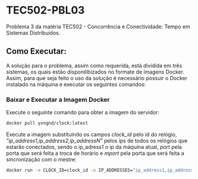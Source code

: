 # TEC502-PBL03
Problema 3 da matéria TEC502 - Concorrência e Conectividade: Tempo em Sistemas Distribuídos.

## Como Executar:

A solução para o problema, assim como requerida, está dividida em três sistemas, os quais estão disponilibizados no formate de imagens Docker. Assim, para que seja feito o uso da solução é necessário possuir o Docker instalado na máquina e executar os seguintes comandos:

### Baixar e Executar a Imagem Docker
Execute o seguinte comando para obter a imagem do servidor:
```bash
docker pull yxngnd/clock:latest
```
Execute a imagem substituindo os campos *clock_id* pelo id do relógio, *"ip_address1,ip_address2,ip_addressN"* pelos ips de todos os relógios que estarão conectados, sendo o ip_adress1 o ip da máquina atual, *port* pela porta que será feita a troca de horário e *mport* pela porta que será feita a sincronização com o mestre:

```bash
docker run -e CLOCK_ID=clock_id -e IP_ADDRESSES="ip_address1,ip_address2,ip_addressN" -e PORT=port -e MPORT=mport yxngnd/clock:latest
```
